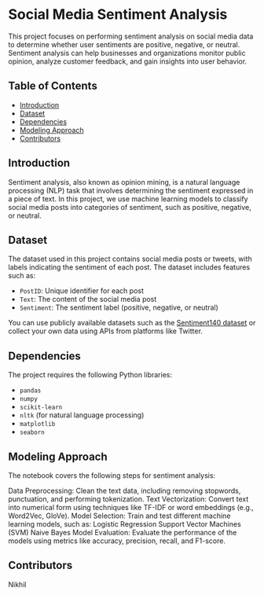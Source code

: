 # Social Media Sentiment Analysis

This project focuses on performing sentiment analysis on social media data to determine whether user sentiments are positive, negative, or neutral. Sentiment analysis can help businesses and organizations monitor public opinion, analyze customer feedback, and gain insights into user behavior.

## Table of Contents
- [Introduction](#introduction)
- [Dataset](#dataset)
- [Dependencies](#dependencies)
- [Modeling Approach](#modeling-approach)
- [Contributors](#contributors)

## Introduction
Sentiment analysis, also known as opinion mining, is a natural language processing (NLP) task that involves determining the sentiment expressed in a piece of text. In this project, we use machine learning models to classify social media posts into categories of sentiment, such as positive, negative, or neutral.

## Dataset
The dataset used in this project contains social media posts or tweets, with labels indicating the sentiment of each post. The dataset includes features such as:
- `PostID`: Unique identifier for each post
- `Text`: The content of the social media post
- `Sentiment`: The sentiment label (positive, negative, or neutral)

You can use publicly available datasets such as the [Sentiment140 dataset]([https://www.kaggle.com/kazanova/sentiment140](https://www.kaggle.com/datasets/kashishparmar02/social-media-sentiments-analysis-dataset)) or collect your own data using APIs from platforms like Twitter.

## Dependencies
The project requires the following Python libraries:
- `pandas`
- `numpy`
- `scikit-learn`
- `nltk` (for natural language processing)
- `matplotlib`
- `seaborn`
## Modeling Approach
The notebook covers the following steps for sentiment analysis:

Data Preprocessing: Clean the text data, including removing stopwords, punctuation, and performing tokenization.
Text Vectorization: Convert text into numerical form using techniques like TF-IDF or word embeddings (e.g., Word2Vec, GloVe).
Model Selection: Train and test different machine learning models, such as:
Logistic Regression
Support Vector Machines (SVM)
Naive Bayes
Model Evaluation: Evaluate the performance of the models using metrics like accuracy, precision, recall, and F1-score.

## Contributors
Nikhil
